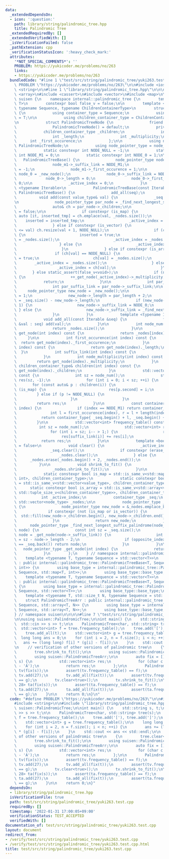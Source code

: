 ```yaml
---
data:
  _extendedDependsOn:
  - icon: ':question:'
    path: library/string/palindromic_tree.hpp
    title: Palindromic Tree
  _extendedRequiredBy: []
  _extendedVerifiedWith: []
  _isVerificationFailed: false
  _pathExtension: cpp
  _verificationStatusIcon: ':heavy_check_mark:'
  attributes:
    '*NOT_SPECIAL_COMMENTS*': ''
    PROBLEM: https://yukicoder.me/problems/no/263
    links:
    - https://yukicoder.me/problems/no/263
  bundledCode: "#line 1 \"test/src/string/palindromic_tree/yuki263.test.cpp\"\n#define\
    \ PROBLEM \"https://yukicoder.me/problems/no/263\"\n\n#include <iostream>\n#include\
    \ <string>\n\n#line 1 \"library/string/palindromic_tree.hpp\"\n\n\n\n#include\
    \ <array>\n#include <cassert>\n#include <vector>\n#include <map>\n\nnamespace\
    \ suisen {\n    namespace internal::palindromic_tree {\n        template <typename\
    \ T>\n        constexpr bool false_v = false;\n\n        template <typename T,\
    \ typename Sequence, typename ChildrenContainerType>\n        struct PalindromicTreeBase\
    \ {\n            using container_type = Sequence;\n            using value_type\
    \ = T;\n\n            using children_container_type = ChildrenContainerType;\n\
    \n            struct PalindromicTreeNode {\n                friend struct PalindromicTreeBase;\n\
    \                PalindromicTreeNode() = default;\n            private:\n    \
    \            children_container_type _children;\n                int _suffix_link;\n\
    \                int _length;\n                int _multiplicity;\n          \
    \      int _first_occurence;\n            };\n\n            using node_type =\
    \ PalindromicTreeNode;\n            using node_pointer_type = node_type*;\n\n\
    \            static constexpr int NODE_NULL = -1;\n            static constexpr\
    \ int NODE_M1 = 0;\n            static constexpr int NODE_0 = 1;\n\n         \
    \   PalindromicTreeBase() {\n                node_pointer_type node_m1 = _new_node();\n\
    \                node_m1->_suffix_link = NODE_M1;\n                node_m1->_length\
    \ = -1;\n                node_m1->_first_occurence = 1;\n\n                node_pointer_type\
    \ node_0 = _new_node();\n                node_0->_suffix_link = NODE_M1;\n   \
    \             node_0->_length = 0;\n                node_0->_first_occurence =\
    \ 0;\n\n                _active_index = 0;\n            }\n            template\
    \ <typename Iterable>\n            PalindromicTreeBase(const Iterable& seq) :\
    \ PalindromicTreeBase() {\n                add_all(seq);\n            }\n\n  \
    \          void add(const value_type& val) {\n                _seq.push_back(val);\n\
    \n                node_pointer_type par_node = _find_next_longest_suffix_palindrome(_get_node(_active_index));\n\
    \                auto& ch = par_node->_children;\n\n                bool inserted\
    \ = false;\n\n                if constexpr (is_map) {\n                    const\
    \ auto [it, inserted_tmp] = ch.emplace(val, _nodes.size());\n                \
    \    inserted = inserted_tmp;\n                    _active_index = it->second;\n\
    \                } else if constexpr (is_vector) {\n                    if (value_type(ch.size())\
    \ <= val) ch.resize(val + 1, NODE_NULL);\n                    if (ch[val] == NODE_NULL)\
    \ {\n                        inserted = true;\n                        ch[val]\
    \ = _nodes.size();\n                        _active_index = _nodes.size();\n \
    \                   } else {\n                        _active_index = ch[val];\n\
    \                    }\n                } else if constexpr (is_array) {\n   \
    \                 if (ch[val] == NODE_NULL) {\n                        inserted\
    \ = true;\n                        ch[val] = _nodes.size();\n                \
    \        _active_index = _nodes.size();\n                    } else {\n      \
    \                  _active_index = ch[val];\n                    }\n         \
    \       } else static_assert(false_v<void>);\n                if (not inserted)\
    \ {\n                    ++_get_node(_active_index)->_multiplicity;\n        \
    \            return;\n                }\n\n                int par_length = par_node->_length;\n\
    \                int par_suffix_link = par_node->_suffix_link;\n\n           \
    \     node_pointer_type new_node = _new_node();\n\n                new_node->_multiplicity\
    \ = 1;\n                new_node->_length = par_length + 2;\n                new_node->_first_occurence\
    \ = _seq.size() - new_node->_length;\n                if (new_node->_length ==\
    \ 1) {\n                    new_node->_suffix_link = NODE_0;\n               \
    \ } else {\n                    new_node->_suffix_link = _find_next_longest_suffix_palindrome(_get_node(par_suffix_link))->_children[val];\n\
    \                }\n            }\n            template <typename Iterable>\n\
    \            void add_all(const Iterable &seq) {\n                for (const auto\
    \ &val : seq) add(val);\n            }\n\n            int node_num() const {\n\
    \                return _nodes.size();\n            }\n\n            const node_type&\
    \ get_node(int index) const {\n                return _nodes[index];\n       \
    \     }\n\n            int first_occurence(int index) const {\n              \
    \  return get_node(index)._first_occurence;\n            }\n            int length(int\
    \ index) const {\n                return get_node(index)._length;\n          \
    \  }\n            int suffix_link(int index) const {\n                return get_node(index)._suffix_link;\n\
    \            }\n            int node_multiplicity(int index) const {\n       \
    \         return get_node(index)._multiplicity;\n            }\n            const\
    \ children_container_type& children(int index) const {\n                return\
    \ get_node(index)._children;\n            }\n            std::vector<int> parents()\
    \ const {\n                int sz = node_num();\n                std::vector<int>\
    \ res(sz, -1);\n                for (int i = 0; i < sz; ++i) {\n             \
    \       for (const auto& p : children(i)) {\n                        if constexpr\
    \ (is_map) {\n                            res[p.second] = i;\n               \
    \         } else if (p != NODE_NULL) {\n                            res[p] = i;\n\
    \                        }\n                    }\n                }\n       \
    \         return res;\n            }\n\n            const container_type get_palindrome(int\
    \ index) {\n                if (index == NODE_M1) return container_type{};\n \
    \               int l = first_occurence(index), r = l + length(index);\n     \
    \           return container_type{ _seq.begin() + l, _seq.begin() + r };\n   \
    \         }\n\n            std::vector<int> frequency_table() const {\n      \
    \          int sz = node_num();\n                std::vector<int> res(sz);\n \
    \               for (int i = sz; i-- > 1;) {\n                    res[i] += node_multiplicity(i);\n\
    \                    res[suffix_link(i)] += res[i];\n                }\n     \
    \           return res;\n            }\n\n            template <bool erase_root\
    \ = false>\n            void clear() {\n                _active_index = 0;\n \
    \               _seq.clear();\n                if constexpr (erase_root) {\n \
    \                   _nodes.clear();\n                } else {\n              \
    \      _nodes.erase(_nodes.begin() + 2, _nodes.end());\n                }\n  \
    \          }\n\n            void shrink_to_fit() {\n                _seq.shrink_to_fit();\n\
    \                _nodes.shrink_to_fit();\n            }\n\n        private:\n\
    \            static constexpr bool is_map = std::is_same_v<std::map<value_type,\
    \ int>, children_container_type>;\n            static constexpr bool is_vector\
    \ = std::is_same_v<std::vector<value_type>, children_container_type>;\n      \
    \      static constexpr bool is_array = std::is_same_v<std::array<value_type,\
    \ std::tuple_size_v<children_container_type>>, children_container_type>;\n\n \
    \           int _active_index;\n            container_type _seq;\n           \
    \ std::vector<node_type> _nodes;\n\n            node_pointer_type _new_node()\
    \ {\n                node_pointer_type new_node = &_nodes.emplace_back();\n  \
    \              if constexpr (not (is_map or is_vector)) {\n                  \
    \  std::fill(new_node->_children.begin(), new_node->_children.end(), NODE_NULL);\n\
    \                }\n                return new_node;\n            }\n\n      \
    \      node_pointer_type _find_next_longest_suffix_palindrome(node_pointer_type\
    \ node) {\n                const int sz = _seq.size();\n                for (;;\
    \ node = _get_node(node->_suffix_link)) {\n                    int opposite_index\
    \ = sz - node->_length - 2;\n                    if (opposite_index >= 0 and _seq[opposite_index]\
    \ == _seq.back()) return node;\n                }\n            }\n\n         \
    \   node_pointer_type _get_node(int index) {\n                return &_nodes[index];\n\
    \            }\n        };\n    } // namespace internal::palindromic_tree\n\n\
    \    template <typename T, typename Sequence = std::vector<T>>\n    struct PalindromicTree\
    \ : public internal::palindromic_tree::PalindromicTreeBase<T, Sequence, std::map<T,\
    \ int>> {\n        using base_type = internal::palindromic_tree::PalindromicTreeBase<T,\
    \ Sequence, std::map<T, int>>;\n        using base_type::base_type;\n    };\n\n\
    \    template <typename T, typename Sequence = std::vector<T>>\n    struct PalindromicTreeVec\
    \ : public internal::palindromic_tree::PalindromicTreeBase<T, Sequence, std::vector<T>>\
    \ {\n        using base_type = internal::palindromic_tree::PalindromicTreeBase<T,\
    \ Sequence, std::vector<T>>;\n        using base_type::base_type;\n    };\n\n\
    \    template <typename T, std::size_t N, typename Sequence = std::vector<T>>\n\
    \    struct PalindromicTreeArr : public internal::palindromic_tree::PalindromicTreeBase<T,\
    \ Sequence, std::array<T, N>> {\n        using base_type = internal::palindromic_tree::PalindromicTreeBase<T,\
    \ Sequence, std::array<T, N>>;\n        using base_type::base_type;\n    };\n\
    } // namespace suisen\n\n\n\n#line 7 \"test/src/string/palindromic_tree/yuki263.test.cpp\"\
    \n\nusing suisen::PalindromicTree;\n\nint main() {\n    std::string s, t;\n  \
    \  std::cin >> s >> t;\n\n    PalindromicTree<char, std::string> tree(s);\n  \
    \  std::vector<int> f = tree.frequency_table();\n    tree.add('['), tree.add(']');\n\
    \    tree.add_all(t);\n    std::vector<int> g = tree.frequency_table();\n\n  \
    \  long long ans = 0;\n    for (int i = 2, n = f.size(); i < n; ++i) {\n     \
    \   ans += (long long) f[i] * (g[i] - f[i]);\n    }\n    std::cout << ans << std::endl;\n\
    \n    // verification of other versions of palindromic tree\n    {\n        tree.clear<true>();\n\
    \        tree.shrink_to_fit();\n\n        using suisen::PalindromicTreeVec;\n\
    \        using suisen::PalindromicTreeArr;\n\n        auto fix = [](const std::string&\
    \ s) {\n            std::vector<int> res;\n            for (char c : s) res.push_back(c\
    \ - 'A');\n            return res;\n        };\n\n        PalindromicTreeVec<int>\
    \ tv(fix(s));\n        assert(tv.frequency_table() == f);\n        tv.add(26),\
    \ tv.add(27);\n        tv.add_all(fix(t));\n        assert(tv.frequency_table()\
    \ == g);\n        tv.clear<true>();\n        tv.shrink_to_fit();\n\n        PalindromicTreeArr<int,\
    \ 28> ta(fix(s));\n        assert(ta.frequency_table() == f);\n        ta.add(26),\
    \ ta.add(27);\n        ta.add_all(fix(t));\n        assert(ta.frequency_table()\
    \ == g);\n    }\n\n    return 0;\n}\n"
  code: "#define PROBLEM \"https://yukicoder.me/problems/no/263\"\n\n#include <iostream>\n\
    #include <string>\n\n#include \"library/string/palindromic_tree.hpp\"\n\nusing\
    \ suisen::PalindromicTree;\n\nint main() {\n    std::string s, t;\n    std::cin\
    \ >> s >> t;\n\n    PalindromicTree<char, std::string> tree(s);\n    std::vector<int>\
    \ f = tree.frequency_table();\n    tree.add('['), tree.add(']');\n    tree.add_all(t);\n\
    \    std::vector<int> g = tree.frequency_table();\n\n    long long ans = 0;\n\
    \    for (int i = 2, n = f.size(); i < n; ++i) {\n        ans += (long long) f[i]\
    \ * (g[i] - f[i]);\n    }\n    std::cout << ans << std::endl;\n\n    // verification\
    \ of other versions of palindromic tree\n    {\n        tree.clear<true>();\n\
    \        tree.shrink_to_fit();\n\n        using suisen::PalindromicTreeVec;\n\
    \        using suisen::PalindromicTreeArr;\n\n        auto fix = [](const std::string&\
    \ s) {\n            std::vector<int> res;\n            for (char c : s) res.push_back(c\
    \ - 'A');\n            return res;\n        };\n\n        PalindromicTreeVec<int>\
    \ tv(fix(s));\n        assert(tv.frequency_table() == f);\n        tv.add(26),\
    \ tv.add(27);\n        tv.add_all(fix(t));\n        assert(tv.frequency_table()\
    \ == g);\n        tv.clear<true>();\n        tv.shrink_to_fit();\n\n        PalindromicTreeArr<int,\
    \ 28> ta(fix(s));\n        assert(ta.frequency_table() == f);\n        ta.add(26),\
    \ ta.add(27);\n        ta.add_all(fix(t));\n        assert(ta.frequency_table()\
    \ == g);\n    }\n\n    return 0;\n}"
  dependsOn:
  - library/string/palindromic_tree.hpp
  isVerificationFile: true
  path: test/src/string/palindromic_tree/yuki263.test.cpp
  requiredBy: []
  timestamp: '2022-01-31 17:00:05+09:00'
  verificationStatus: TEST_ACCEPTED
  verifiedWith: []
documentation_of: test/src/string/palindromic_tree/yuki263.test.cpp
layout: document
redirect_from:
- /verify/test/src/string/palindromic_tree/yuki263.test.cpp
- /verify/test/src/string/palindromic_tree/yuki263.test.cpp.html
title: test/src/string/palindromic_tree/yuki263.test.cpp
---
```

